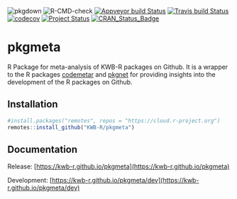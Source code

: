![pkgdown](https://github.com/KWB-R/pkgmeta/workflows/pkgdown/badge.svg)
![R-CMD-check](https://github.com/KWB-R/pkgmeta/workflows/R-CMD-check/badge.svg)
[![Appveyor build Status](https://ci.appveyor.com/api/projects/status/github/KWB-R/pkgmeta?branch=master&svg=true)](https://ci.appveyor.com/project/KWB-R/pkgmeta/branch/master)
[![Travis build Status](https://travis-ci.org/KWB-R/pkgmeta.svg?branch=master)](https://travis-ci.org/KWB-R/pkgmeta)
[![codecov](https://codecov.io/github/KWB-R/pkgmeta/branch/master/graphs/badge.svg)](https://codecov.io/github/KWB-R/pkgmeta)
[![Project Status](https://img.shields.io/badge/lifecycle-experimental-orange.svg)](https://www.tidyverse.org/lifecycle/#experimental)
[![CRAN_Status_Badge](https://www.r-pkg.org/badges/version/pkgmeta)](https://cran.r-project.org/package=pkgmeta)

# pkgmeta

R Package for meta-analysis of KWB-R packages
on Github. It is a wrapper to the R packages [codemetar](http://codemeta.github.io/codemetar/) and [pkgnet](http://uptakeopensource.github.io/pkgnet/)
for providing insights into the development of the R packages on
Github.

## Installation

```r
#install.packages("remotes", repos = "https://cloud.r-project.org")
remotes::install_github("KWB-R/pkgmeta")
```

## Documentation

Release: [https://kwb-r.github.io/pkgmeta](https://kwb-r.github.io/pkgmeta)

Development: [https://kwb-r.github.io/pkgmeta/dev](https://kwb-r.github.io/pkgmeta/dev)
